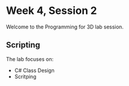 # Week 4, Session 2

Welcome to the Programming for 3D lab session.

## Scripting

The lab focuses on:

+ C# Class Design
+ Scritping
